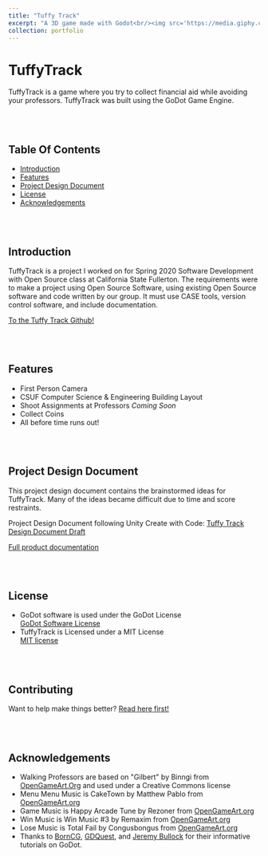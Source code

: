 ```yaml
---
title: "Tuffy Track"
excerpt: "A 3D game made with Godot<br/><img src='https://media.giphy.com/media/niw2jD7iFDR8WAI8dB/giphy.gif'>"
collection: portfolio
---
```



# TuffyTrack <br>
  
TuffyTrack is a game where you try to collect financial aid while avoiding your professors. TuffyTrack was built using the GoDot Game Engine.


<br> <br>
## Table Of Contents  <br>
  
* [Introduction](#Introduction)
* [Features](#Features)
* [Project Design Document](#Design)
* [License](#License) 
* [Acknowledgements](#Ack)

<br> <br>
## Introduction <a name="Introduction"></a> <br>

TuffyTrack is a project I worked on for Spring 2020 Software Development with Open Source class at California State Fullerton. The requirements were to make a project using Open Source Software, using existing Open Source software and code written by our group. It must use CASE tools, version control software, and include documentation.

[To the Tuffy Track Github!](https://github.com/JenniTheDev/TuffyTrack)

<br><br>
## Features <a name="Features"></a><br>

- First Person Camera
- CSUF Computer Science & Engineering Building Layout
- Shoot Assignments at Professors *Coming Soon*
- Collect Coins
- All before time runs out!

<br><br>
## Project Design Document <a name="Design"></a>  <br>

This project design document contains the brainstormed ideas for TuffyTrack. Many of the ideas became difficult due to time and score restraints. 
  
Project Design Document following Unity Create with Code: [Tuffy Track Design Document Draft](https://docs.google.com/document/d/1gM-XuaRoPO-Y9-sQ82h3-fD7zTvzEY25YKFyobfi3Ew/edit?usp=sharing)

[Full product documentation](https://jenniferafelton.github.io/pdf/254.JFelton.Project_Documentation.pdf)

 <br><br>
 ## License <a name="License"></a><br>
- GoDot software is used under the GoDot License <br>
    <a href="https://godotengine.org/license">GoDot Software License</a><br>
- TuffyTrack is Licensed under a MIT License <br>
    [MIT license](LICENSE)
    
<br><br>
## Contributing
Want to help make things better? [Read here first!](CONTRIBUTING.md)

<br><br>
## Acknowledgements <a name="Ack"></a><br>
- Walking Professors are based on "Gilbert" by Binngi from [OpenGameArt.Org](https://opengameart.org/content/gilbert-cartoon-character) and used under a Creative Commons license 
- Menu Menu Music is CakeTown by Matthew Pablo from [OpenGameArt.org](https://opengameart.org/content/caketown-cuteplayful)
- Game Music is Happy Arcade Tune by Rezoner from [OpenGameArt.org](https://opengameart.org/content/happy-arcade-tune)
- Win Music is Win Music #3 by Remaxim from [OpenGameArt.org](https://opengameart.org/content/win-music-3)
- Lose Music is Total Fail by Congusbongus from [OpenGameArt.org](https://opengameart.org/content/total-fail)
- Thanks to [BornCG](https://www.youtube.com/channel/UCdioEctcBLd2nw2aQkl8msw), [GDQuest](https://www.youtube.com/channel/UCxboW7x0jZqFdvMdCFKTMsQ), and [Jeremy Bullock](https://www.youtube.com/channel/UCwJw2-V5S1TkBjLQ3_Ws54g) for their informative tutorials on GoDot. 
<br><br>

